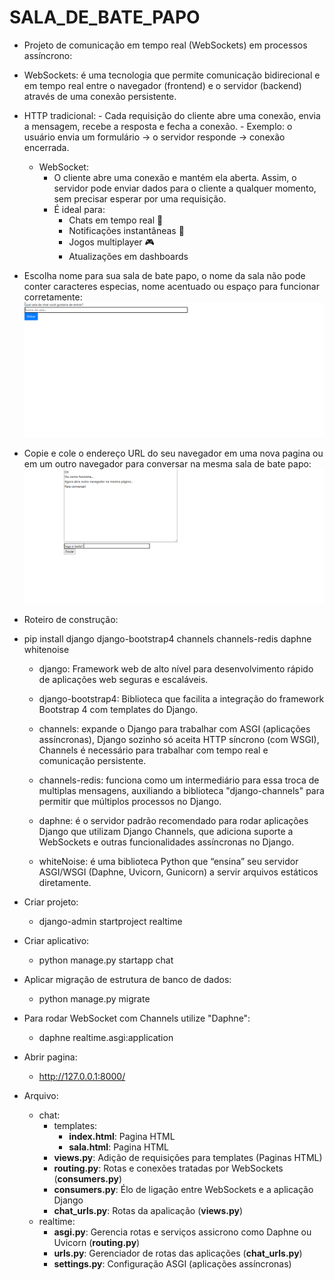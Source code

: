 # SALA_DE_BATE_PAPO

- Projeto de comunicação em tempo real (WebSockets) em processos assíncrono:

- WebSockets:  é uma tecnologia que permite comunicação bidirecional e em tempo real entre o navegador (frontend) e o servidor (backend) através de uma conexão persistente.

- HTTP tradicional:
        - Cada requisição do cliente abre uma conexão, envia a mensagem, recebe a resposta e fecha a conexão.
        - Exemplo: o usuário envia um formulário → o servidor responde → conexão encerrada.

    - WebSocket:
        - O cliente abre uma conexão e mantém ela aberta. Assim, o servidor pode enviar dados para o cliente a qualquer momento, sem precisar esperar por uma requisição.
        -  É ideal para:
            - Chats em tempo real 💬
            - Notificações instantâneas 🔔
            - Jogos multiplayer 🎮
            - Atualizações em dashboards 

- Escolha nome para sua sala de bate papo, o nome da sala não pode conter caracteres especias, nome acentuado ou espaço para funcionar corretamente:
![Nome da sala de bate papo](<imagem/nome da sala.png>)

- Copie e cole  o endereço URL do seu navegador em uma nova pagina ou em um outro navegador para conversar na mesma sala de bate papo:
![Sala de bate papo](imagem/sala.png) 

- Roteiro de construção:

- pip install django django-bootstrap4  channels  channels-redis daphne whitenoise

    - django: Framework web de alto nível para desenvolvimento rápido de aplicações web seguras e escaláveis.

    - django-bootstrap4: Biblioteca que facilita a integração do framework Bootstrap 4 com templates do Django.

    - channels: expande o Django para trabalhar com ASGI (aplicações assíncronas), Django sozinho só aceita HTTP síncrono (com WSGI), Channels é necessário para trabalhar com tempo real e comunicação persistente.

    - channels-redis: funciona como um intermediário para essa troca de multiplas mensagens, auxiliando a biblioteca "django-channels" para permitir que múltiplos processos no Django.

    - daphne: é o servidor padrão recomendado para rodar aplicações Django que utilizam Django Channels, que adiciona suporte a WebSockets e outras funcionalidades assíncronas no Django.

    - whiteNoise: é uma biblioteca Python que “ensina” seu servidor ASGI/WSGI (Daphne, Uvicorn, Gunicorn) a servir arquivos estáticos diretamente.

- Criar projeto:
    - django-admin startproject realtime

- Criar aplicativo:
    - python manage.py startapp chat

- Aplicar migração de estrutura de banco de dados:
    - python manage.py migrate

- Para rodar  WebSocket com Channels utilize "Daphne":
    - daphne realtime.asgi:application

- Abrir pagina: 
    - http://127.0.0.1:8000/

- Arquivo:
    - chat:
        - templates:
            - __index.html__: Pagina HTML
            - __sala.html__: Pagina HTML
        - __views.py__: Adição de requisições para templates (Paginas HTML)
        - __routing.py__: Rotas e conexões tratadas por WebSockets (__consumers.py__)
        - __consumers.py__: Élo de ligação entre WebSockets e a aplicação Django
        - __chat_urls.py__: Rotas da apalicação (__views.py__)
    - realtime:
        - __asgi.py__: Gerencia rotas e serviços assicrono como Daphne ou Uvicorn (__routing.py__)
        - __urls.py__: Gerenciador de rotas das aplicações (__chat_urls.py__)
        - __settings.py__: Configuração ASGI (aplicações assíncronas)   


